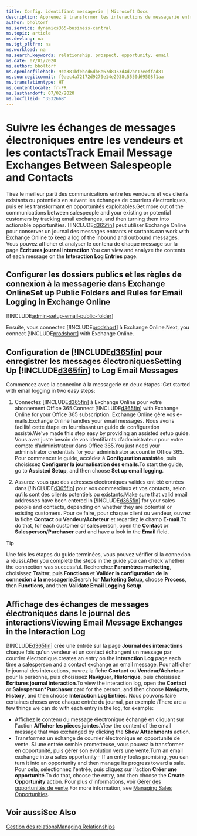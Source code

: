 ```yaml
---
title: Config. identifiant messagerie | Microsoft Docs
description: Apprenez à transformer les interactions de messagerie entre les vendeurs et les clients en véritables opportunités de vente.
author: bholtorf
ms.service: dynamics365-business-central
ms.topic: article
ms.devlang: na
ms.tgt_pltfrm: na
ms.workload: na
ms.search.keywords: relationship, prospect, opportunity, email
ms.date: 07/01/2020
ms.author: bholtorf
ms.openlocfilehash: 9ca381bfebcd6db8e67d8153d4d2bc17eeffad81
ms.sourcegitcommit: f9aec4a72172d9270e14e2938c5550d69508f1aa
ms.translationtype: HT
ms.contentlocale: fr-FR
ms.lasthandoff: 07/02/2020
ms.locfileid: "3532668"
---
```

# <a name="track-email-message-exchanges-between-salespeople-and-contacts"></a><span data-ttu-id="16013-103">Suivre les échanges de messages électroniques entre les vendeurs et les contacts</span><span class="sxs-lookup"><span data-stu-id="16013-103">Track Email Message Exchanges Between Salespeople and Contacts</span></span>

<span data-ttu-id="16013-104">Tirez le meilleur parti des communications entre les vendeurs et vos clients existants ou potentiels en suivant les échanges de courriers électroniques, puis en les transformant en opportunités exploitables.</span><span class="sxs-lookup"><span data-stu-id="16013-104">Get more out of the communications between salespeople and your existing or potential customers by tracking email exchanges, and then turning them into actionable opportunities.</span></span> [!INCLUDE[d365fin](includes/d365fin_md.md)] <span data-ttu-id="16013-105">peut utiliser Exchange Online pour conserver un journal des messages entrants et sortants.</span><span class="sxs-lookup"><span data-stu-id="16013-105">can work with Exchange Online to keep a log of the inbound and outbound messages.</span></span> <span data-ttu-id="16013-106">Vous pouvez afficher et analyser le contenu de chaque message sur la page **Écritures journal interaction**.</span><span class="sxs-lookup"><span data-stu-id="16013-106">You can view and analyze the contents of each message on the **Interaction Log Entries** page.</span></span>

## <a name="set-up-public-folders-and-rules-for-email-logging-in-exchange-online"></a><span data-ttu-id="16013-107">Configurer les dossiers publics et les règles de connexion à la messagerie dans Exchange Online</span><span class="sxs-lookup"><span data-stu-id="16013-107">Set up Public Folders and Rules for Email Logging in Exchange Online</span></span>

[!INCLUDE[admin-setup-email-public-folder](includes/admin-setup-email-public-folder.md)]

<span data-ttu-id="16013-108">Ensuite, vous connectez [!INCLUDE[prodshort](includes/prodshort.md)] à Exchange Online.</span><span class="sxs-lookup"><span data-stu-id="16013-108">Next, you connect [!INCLUDE[prodshort](includes/prodshort.md)] with Exchange Online.</span></span>

## <a name="setting-up-d365fin-to-log-email-messages"></a><span data-ttu-id="16013-109">Configuration de [!INCLUDE[d365fin](includes/d365fin_md.md)] pour enregistrer les messages électroniques</span><span class="sxs-lookup"><span data-stu-id="16013-109">Setting Up [!INCLUDE[d365fin](includes/d365fin_md.md)] to Log Email Messages</span></span>

<span data-ttu-id="16013-110">Commencez avec la connexion à la messagerie en deux étapes :</span><span class="sxs-lookup"><span data-stu-id="16013-110">Get started with email logging in two easy steps:</span></span>

1. <span data-ttu-id="16013-111">Connectez [!INCLUDE[d365fin](includes/d365fin_md.md)] à Exchange Online pour votre abonnement Office 365.</span><span class="sxs-lookup"><span data-stu-id="16013-111">Connect [!INCLUDE[d365fin](includes/d365fin_md.md)] with Exchange Online for your Office 365 subscription.</span></span> <span data-ttu-id="16013-112">Exchange Online gère vos e-mails.</span><span class="sxs-lookup"><span data-stu-id="16013-112">Exchange Online handles your email messages.</span></span> <span data-ttu-id="16013-113">Nous avons facilité cette étape en fournissant un guide de configuration assisté.</span><span class="sxs-lookup"><span data-stu-id="16013-113">We've made this step easy by providing an assisted setup guide.</span></span> <span data-ttu-id="16013-114">Vous avez juste besoin de vos identifiants d’administrateur pour votre compte d’administrateur dans Office 365.</span><span class="sxs-lookup"><span data-stu-id="16013-114">You just need your administrator credentials for your administrator account in Office 365.</span></span> <span data-ttu-id="16013-115">Pour commencer le guide, accédez à **Configuration assistée**, puis choisissez **Configurer la journalisation des emails**.</span><span class="sxs-lookup"><span data-stu-id="16013-115">To start the guide, go to **Assisted Setup**, and then choose **Set up email logging**.</span></span>  

2. <span data-ttu-id="16013-116">Assurez-vous que des adresses électroniques valides ont été entrées dans [!INCLUDE[d365fin](includes/d365fin_md.md)] pour vos commerciaux et vos contacts, selon qu’ils sont des clients potentiels ou existants.</span><span class="sxs-lookup"><span data-stu-id="16013-116">Make sure that valid email addresses have been entered in [!INCLUDE[d365fin](includes/d365fin_md.md)] for your sales people and contacts, depending on whether they are potential or existing customers.</span></span> <span data-ttu-id="16013-117">Pour ce faire, pour chaque client ou vendeur, ouvrez la fiche **Contact** ou **Vendeur/Acheteur** et regardez le champ **E-mail**.</span><span class="sxs-lookup"><span data-stu-id="16013-117">To do that, for each customer or salesperson, open the **Contact** or **Salesperson/Purchaser** card and have a look in the **Email** field.</span></span>

> [!Tip]
> <span data-ttu-id="16013-118">Une fois les étapes du guide terminées, vous pouvez vérifier si la connexion a réussi.</span><span class="sxs-lookup"><span data-stu-id="16013-118">After you complete the steps in the guide you can check whether the connection was successful.</span></span> <span data-ttu-id="16013-119">Recherchez **Paramètres marketing**, choisissez **Traiter**, puis **Fonctions** et **Valider la configuration de la connexion à la messagerie**.</span><span class="sxs-lookup"><span data-stu-id="16013-119">Search for **Marketing Setup**, choose **Process**, then **Functions**, and then **Validate Email Logging Setup**.</span></span>

## <a name="viewing-email-message-exchanges-in-the-interaction-log"></a><span data-ttu-id="16013-120">Affichage des échanges de messages électroniques dans le journal des interactions</span><span class="sxs-lookup"><span data-stu-id="16013-120">Viewing Email Message Exchanges in the Interaction Log</span></span>

[!INCLUDE[d365fin](includes/d365fin_md.md)] <span data-ttu-id="16013-121">crée une entrée sur la page **Journal des interactions** chaque fois qu'un vendeur et un contact échangent un message par courrier électronique.</span><span class="sxs-lookup"><span data-stu-id="16013-121">creates an entry on the **Interaction Log** page each time a salesperson and a contact exchange an email message.</span></span> <span data-ttu-id="16013-122">Pour afficher le journal des interactions, ouvrez la fiche **Contact** ou **Vendeur/Acheteur** pour la personne, puis choisissez **Naviguer**, **Historique**, puis choisissez **Écritures journal interaction**.</span><span class="sxs-lookup"><span data-stu-id="16013-122">To view the interaction log, open the **Contact** or **Salesperson\*Purchaser** card for the person, and then choose **Navigate**, **History**, and then choose **Interaction Log Entries**.</span></span> <span data-ttu-id="16013-123">Nous pouvons faire certaines choses avec chaque entrée du journal, par exemple :</span><span class="sxs-lookup"><span data-stu-id="16013-123">There are a few things we can do with each entry in the log, for example:</span></span>

- <span data-ttu-id="16013-124">Affichez le contenu du message électronique échangé en cliquant sur l'action **Afficher les pièces jointes**.</span><span class="sxs-lookup"><span data-stu-id="16013-124">View the content of the email message that was exchanged by clicking the **Show Attachments** action.</span></span>
- <span data-ttu-id="16013-125">Transformez un échange de courrier électronique en opportunité de vente. Si une entrée semble prometteuse, vous pouvez la transformer en opportunité, puis gérer son évolution vers une vente.</span><span class="sxs-lookup"><span data-stu-id="16013-125">Turn an email exchange into a sales opportunity - If an entry looks promising, you can turn it into an opportunity and then manage its progress toward a sale.</span></span> <span data-ttu-id="16013-126">Pour cela, sélectionnez l'entrée, puis cliquez sur l'action **Créer une opportunité**.</span><span class="sxs-lookup"><span data-stu-id="16013-126">To do that, choose the entry, and then choose the **Create Opportunity** action.</span></span> <span data-ttu-id="16013-127">Pour plus d'informations, voir [Gérer des opportunités de vente](marketing-manage-sales-opportunities.md).</span><span class="sxs-lookup"><span data-stu-id="16013-127">For more information, see [Managing Sales Opportunities](marketing-manage-sales-opportunities.md).</span></span>

## <a name="see-also"></a><span data-ttu-id="16013-128">Voir aussi</span><span class="sxs-lookup"><span data-stu-id="16013-128">See Also</span></span>
[<span data-ttu-id="16013-129">Gestion des relations</span><span class="sxs-lookup"><span data-stu-id="16013-129">Managing Relationships</span></span>](marketing-relationship-management.md)

